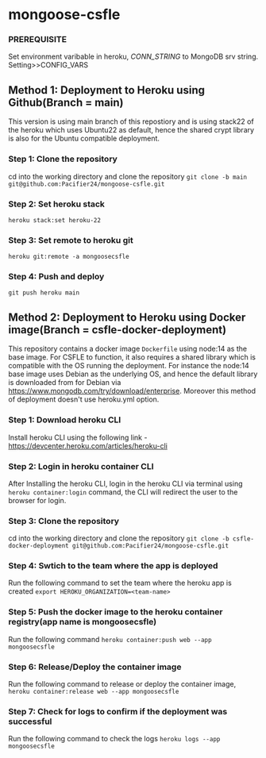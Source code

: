 # mongoose-csfle

### PREREQUISITE 

Set environment varibable in heroku, *CONN_STRING* to MongoDB srv string. Setting>>CONFIG_VARS

## Method 1: Deployment to Heroku using Github(Branch =  main)

This version is using main branch of this repostiory and is using stack22 of the heroku which uses Ubuntu22 as default, hence the shared crypt library is also for the Ubuntu compatible deployment. 

### Step 1: Clone the repository
cd into the working directory and clone the repository `git clone -b main git@github.com:Pacifier24/mongoose-csfle.git`

### Step 2: Set heroku stack 
`heroku stack:set heroku-22`

### Step 3: Set remote to heroku git
`heroku git:remote -a mongoosecsfle`

### Step 4: Push and deploy
`git push heroku main`


## Method 2: Deployment to Heroku using Docker image(Branch =  csfle-docker-deployment)

This repository contains a docker image `Dockerfile` using node:14 as the base image. For CSFLE to function, it also requires a shared library which is compatible
with the OS running the deployment. For instance the node:14 base image uses Debian as the underlying OS, and hence the default library is downloaded from for Debian
via https://www.mongodb.com/try/download/enterprise. Moreover this method of deployment doesn't use heroku.yml option.

### Step 1: Download heroku CLI
Install heroku CLI using the following link - https://devcenter.heroku.com/articles/heroku-cli

### Step 2: Login in heroku container CLI
After Installing the heroku CLI, login in the heroku CLI via terminal using `heroku container:login` command, the CLI will redirect the user to the browser for login. 

### Step 3: Clone the repository
cd into the working directory and clone the repository `git clone -b csfle-docker-deployment git@github.com:Pacifier24/mongoose-csfle.git`

### Step 4: Swtich to the team where the app is deployed
Run the following command to set the team where the heroku app is created `export HEROKU_ORGANIZATION=<team-name>`

### Step 5: Push the docker image to the heroku container registry(app name is mongoosecsfle)
Run the following command `heroku container:push web --app mongoosecsfle`

### Step 6: Release/Deploy the container image
Run the following command to release or deploy the container image, `heroku container:release web --app mongoosecsfle`

### Step 7: Check for logs to confirm if the deployment was successful 
Run the following command to check the logs `heroku logs --app mongoosecsfle`
